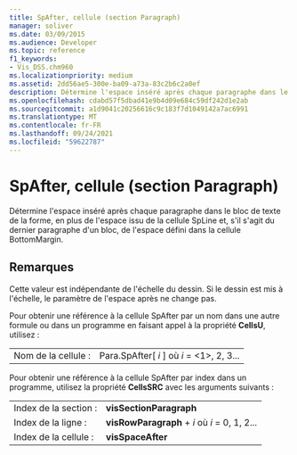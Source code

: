 ```yaml
---
title: SpAfter, cellule (section Paragraph)
manager: soliver
ms.date: 03/09/2015
ms.audience: Developer
ms.topic: reference
f1_keywords:
- Vis_DSS.chm960
ms.localizationpriority: medium
ms.assetid: 2dd56ae5-300e-ba09-a73a-83c2b6c2a0ef
description: Détermine l'espace inséré après chaque paragraphe dans le bloc de texte de la forme, en plus de l'espace issu de la cellule SpLine et, s'il s'agit du dernier paragraphe d'un bloc, de l'espace défini dans la cellule BottomMargin.
ms.openlocfilehash: cdabd57f5dbad41e9b4d09e684c59df242d1e2ab
ms.sourcegitcommit: a1d9041c20256616c9c183f7d1049142a7ac6991
ms.translationtype: MT
ms.contentlocale: fr-FR
ms.lasthandoff: 09/24/2021
ms.locfileid: "59622787"
---
```

# <a name="spafter-cell-paragraph-section"></a>SpAfter, cellule (section Paragraph)

Détermine l'espace inséré après chaque paragraphe dans le bloc de texte de la forme, en plus de l'espace issu de la cellule SpLine et, s'il s'agit du dernier paragraphe d'un bloc, de l'espace défini dans la cellule BottomMargin.
  
## <a name="remarks"></a>Remarques

Cette valeur est indépendante de l'échelle du dessin. Si le dessin est mis à l'échelle, le paramètre de l'espace après ne change pas.
  
Pour obtenir une référence à la cellule SpAfter par un nom dans une autre formule ou dans un programme en faisant appel à la propriété **CellsU**, utilisez : 
  
|||
|:-----|:-----|
| Nom de la cellule :  <br/> | Para.SpAfter[  *i*  ] où  *i*  = <1>, 2, 3...  <br/> |
   
Pour obtenir une référence à la cellule SpAfter par index dans un programme, utilisez la propriété **CellsSRC** avec les arguments suivants : 
  
|||
|:-----|:-----|
| Index de la section :  <br/> |**visSectionParagraph** <br/> |
| Index de la ligne :  <br/> |**visRowParagraph**  +   *i* où *i* = 0, 1, 2...  <br/> |
| Index de la cellule :  <br/> |**visSpaceAfter** <br/> |
   

